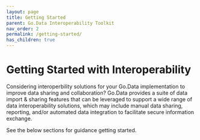 ```yaml
---
layout: page
title: Getting Started
parent: Go.Data Interoperability Toolkit
nav_order: 2
permalink: /getting-started/
has_children: true
---
```


# Getting Started with Interoperability
Considering interoperbility solutions for your Go.Data implementation to improve data sharing and collaboration? Go.Data provides a suite of data import & sharing features that can be leveraged to support a wide range of data interoperability solutions, which may include manual data sharing, reporting, and/or automated data integration to facilitate secure information exchange.

See the below sections for guidance getting started.
